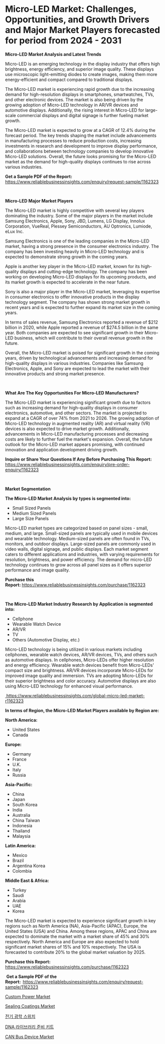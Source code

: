 <p><h1>Micro-LED Market: Challenges, Opportunities, and Growth Drivers and Major Market Players forecasted for period from 2024 - 2031</h1></p><p><strong>Micro-LED Market Analysis and Latest Trends</strong></p>
<p><p>Micro-LED is an emerging technology in the display industry that offers high brightness, energy efficiency, and superior image quality. These displays use microscopic light-emitting diodes to create images, making them more energy-efficient and compact compared to traditional displays.</p><p>The Micro-LED market is experiencing rapid growth due to the increasing demand for high-resolution displays in smartphones, smartwatches, TVs, and other electronic devices. The market is also being driven by the growing adoption of Micro-LED technology in AR/VR devices and automotive displays. Additionally, the rising interest in Micro-LED for large-scale commercial displays and digital signage is further fueling market growth.</p><p>The Micro-LED market is expected to grow at a CAGR of 12.4% during the forecast period. The key trends shaping the market include advancements in manufacturing processes to reduce production costs, increasing investments in research and development to improve display performance, and collaborations between technology companies to develop innovative Micro-LED solutions. Overall, the future looks promising for the Micro-LED market as the demand for high-quality displays continues to rise across various industries.</p></p>
<p><strong>Get a Sample PDF of the Report:&nbsp;</strong> <a href="https://www.reliablebusinessinsights.com/enquiry/request-sample/1162323">https://www.reliablebusinessinsights.com/enquiry/request-sample/1162323</a></p>
<p>&nbsp;</p>
<p><strong>Micro-LED Major Market Players</strong></p>
<p><p>The Micro-LED market is highly competitive with several key players dominating the industry. Some of the major players in the market include Samsung Electronics, Apple, Sony, JBD, Lumens, LG Display, Innolux Corporation, VueReal, Plessey Semiconductors, AU Optronics, Lumiode, eLux Inc.</p><p>Samsung Electronics is one of the leading companies in the Micro-LED market, having a strong presence in the consumer electronics industry. The company has been investing heavily in Micro-LED technology and is expected to demonstrate strong growth in the coming years.</p><p>Apple is another key player in the Micro-LED market, known for its high-quality displays and cutting-edge technology. The company has been working on developing Micro-LED displays for its upcoming products, and its market growth is expected to accelerate in the near future.</p><p>Sony is also a major player in the Micro-LED market, leveraging its expertise in consumer electronics to offer innovative products in the display technology segment. The company has shown strong market growth in recent years and is expected to further expand its market size in the coming years.</p><p>In terms of sales revenue, Samsung Electronics reported a revenue of $212 billion in 2020, while Apple reported a revenue of $274.5 billion in the same year. Both companies are expected to see significant growth in their Micro-LED business, which will contribute to their overall revenue growth in the future.</p><p>Overall, the Micro-LED market is poised for significant growth in the coming years, driven by technological advancements and increasing demand for high-quality displays in various industries. Companies like Samsung Electronics, Apple, and Sony are expected to lead the market with their innovative products and strong market presence.</p></p>
<p>&nbsp;</p>
<p><strong>What Are The Key Opportunities For Micro-LED Manufacturers?</strong></p>
<p><p>The Micro-LED market is experiencing significant growth due to factors such as increasing demand for high-quality displays in consumer electronics, automotive, and other sectors. The market is projected to expand at a CAGR of over 74% from 2021 to 2026. The growing adoption of Micro-LED technology in augmented reality (AR) and virtual reality (VR) devices is also expected to drive market growth. Additionally, advancements in Micro-LED manufacturing processes and decreasing costs are likely to further fuel the market's expansion. Overall, the future outlook for the Micro-LED market appears promising, with continued innovation and application development driving growth.</p></p>
<p><strong>Inquire or Share Your Questions If Any Before Purchasing This Report:</strong> <a href="https://www.reliablebusinessinsights.com/enquiry/pre-order-enquiry/1162323">https://www.reliablebusinessinsights.com/enquiry/pre-order-enquiry/1162323</a></p>
<p>&nbsp;</p>
<p><strong>Market Segmentation</strong></p>
<p><strong>The Micro-LED Market Analysis by types is segmented into:</strong></p>
<p><ul><li>Small Sized Panels</li><li>Medium Sized Panels</li><li>Large Size Panels</li></ul></p>
<p><p>Micro-LED market types are categorized based on panel sizes - small, medium, and large. Small-sized panels are typically used in mobile devices and wearable technology. Medium-sized panels are often found in TVs, monitors, and outdoor displays. Large-sized panels are commonly used in video walls, digital signage, and public displays. Each market segment caters to different applications and industries, with varying requirements for resolution, brightness, and power efficiency. The demand for micro-LED technology continues to grow across all panel sizes as it offers superior performance and image quality.</p></p>
<p><strong>Purchase this Report:&nbsp;</strong><a href="https://www.reliablebusinessinsights.com/purchase/1162323">https://www.reliablebusinessinsights.com/purchase/1162323</a></p>
<p>&nbsp;</p>
<p><strong>The Micro-LED Market Industry Research by Application is segmented into:</strong></p>
<p><ul><li>Cellphone</li><li>Wearable Watch Device</li><li>AR/VR</li><li>TV</li><li>Others (Automotive Display, etc.)</li></ul></p>
<p><p>Micro-LED technology is being utilized in various markets including cellphones, wearable watch devices, AR/VR devices, TVs, and others such as automotive displays. In cellphones, Micro-LEDs offer higher resolution and energy efficiency. Wearable watch devices benefit from Micro-LEDs' compact size and brightness. AR/VR devices incorporate Micro-LEDs for improved image quality and immersion. TVs are adopting Micro-LEDs for their superior brightness and color accuracy. Automotive displays are also using Micro-LED technology for enhanced visual performance.</p></p>
<p><a href="https://www.reliablebusinessinsights.com/global-micro-led-market-r1162323">&nbsp;https://www.reliablebusinessinsights.com/global-micro-led-market-r1162323</a></p>
<p><strong>In terms of Region, the Micro-LED Market Players available by Region are:</strong></p>
<p>
    <p> <strong> North America: </strong>
        <ul>
            <li>United States</li>
            <li>Canada</li>
        </ul>
        </p> 
    <p> <strong> Europe: </strong>
        <ul>
            <li>Germany</li>
            <li>France</li>
            <li>U.K.</li>
            <li>Italy</li>
            <li>Russia</li>
        </ul>
        </p> 
    <p> <strong> Asia-Pacific: </strong>
        <ul>
            <li>China</li>
            <li>Japan</li>
            <li>South Korea</li>
            <li>India</li>
            <li>Australia</li>
            <li>China Taiwan</li>
            <li>Indonesia</li>
            <li>Thailand</li>
            <li>Malaysia</li>
        </ul>
        </p> 
    <p> <strong> Latin America: </strong>
        <ul>
            <li>Mexico</li>
            <li>Brazil</li>
            <li>Argentina Korea</li>
            <li>Colombia</li>
        </ul>
        </p> 
    <p> <strong> Middle East & Africa: </strong>
        <ul>
            <li>Turkey</li>
            <li>Saudi</li>
            <li>Arabia</li>
            <li>UAE</li>
            <li>Korea</li>
        </ul>
    </p>
    </p>
<p><p>The Micro-LED market is expected to experience significant growth in key regions such as North America (NA), Asia-Pacific (APAC), Europe, the United States (USA) and China. Among these regions, APAC and China are expected to dominate the market with a market share of 45% and 30% respectively. North America and Europe are also expected to hold significant market shares of 15% and 10% respectively. The USA is forecasted to contribute 20% to the global market valuation by 2025.</p></p>
<p><strong>Purchase this Report: </strong><a href="https://www.reliablebusinessinsights.com/purchase/1162323">https://www.reliablebusinessinsights.com/purchase/1162323</a></p>
<p>&nbsp;<strong>Get a Sample PDF of the Report:&nbsp;&nbsp;</strong><a href="https://www.reliablebusinessinsights.com/enquiry/request-sample/1162323">https://www.reliablebusinessinsights.com/enquiry/request-sample/1162323</a></p>
<p><strong></strong></p>
<p><p><a href="https://issuu.com/reportprime-2/docs/custom-power-market-size-2030.pptx">Custom Power Market</a></p><p><a href="https://github.com/cameroneffertz/Market-Research-Report-List-1/blob/main/sealing-coatings-market.md">Sealing Coatings Market</a></p><p><a href="https://github.com/emakpiahsopiah/Market-Research-Report-List-1/blob/main/764982189504.md">전기 광학 스위치</a></p><p><a href="https://medium.com/@antosuigrtley99783676/dna-%EB%8F%84%EC%84%9C%EA%B4%80-%EC%A4%80%EB%B9%84-%ED%82%A4%ED%8A%B8-%EC%8B%9C%EC%9E%A5-%EA%B7%9C%EB%AA%A8-%EB%B0%8F-%EC%8B%9C%EC%9E%A5-%EB%8F%99%ED%96%A5-%EC%99%84%EC%A0%84%ED%95%9C-%EC%82%B0%EC%97%85-%EA%B0%9C%EC%9A%94-2024%EB%85%84%EB%B6%80%ED%84%B0-2031%EB%85%84%EA%B9%8C%EC%A7%80-b11c76256e3f">DNA 라이브러리 준비 키트</a></p><p><a href="https://issuu.com/reportprime-2/docs/can-bus-device-market-size-2030.pptx">CAN Bus Device Market</a></p></p>